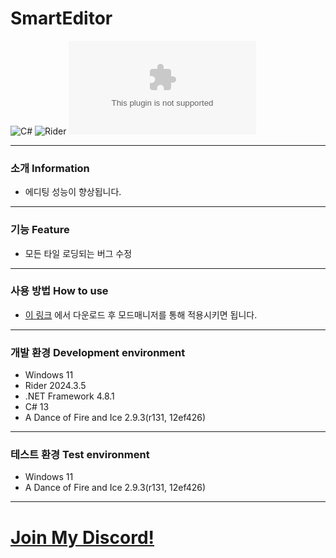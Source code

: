 # SmartEditor
![C#](https://img.shields.io/badge/Lang-Csharp-c9c8e4.svg?&logo=csharp)
![Rider](https://img.shields.io/badge/IDE-Rider-c9c8e4.svg?&logo=rider)
![Download](https://img.shields.io/github/downloads/Jongye0l/SmartEditor/SmartEditor.zip)

---
### 소개 Information
* 에디팅 성능이 향상됩니다.
---
### 기능 Feature
* 모든 타일 로딩되는 버그 수정
---
### 사용 방법 How to use
* [이 링크](https://github.com/Jongye0l/SmartEditor/releases/latest) 에서 다운로드 후 모드매니저를 통해 적용시키면 됩니다.
---
### 개발 환경 Development environment
* Windows 11
* Rider 2024.3.5
* .NET Framework 4.8.1
* C# 13
* A Dance of Fire and Ice 2.9.3(r131, 12ef426)
---
### 테스트 환경 Test environment
* Windows 11
* A Dance of Fire and Ice 2.9.3(r131, 12ef426)
---
# [Join My Discord!](https://discord.jongyeol.kr)
